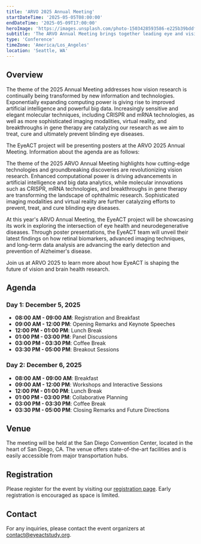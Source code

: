 ```yaml
---
title: 'ARVO 2025 Annual Meeting'
startDateTime: '2025-05-05T08:00:00'
endDateTime: '2025-05-09T17:00:00'
heroImage: 'https://images.unsplash.com/photo-1503428593586-e225b39bddfe?fm=jpg&q=60&w=3000&ixlib=rb-4.0.3&ixid=M3wxMjA3fDB8MHxwaG90by1wYWdlfHx8fGVufDB8fHx8fA%3D%3D'
subtitle: 'The ARVO Annual Meeting brings together leading eye and vision scientists, students, and professionals from around the world to share groundbreaking research, foster collaboration, and explore innovative solutions for advancing vision science.'
type: 'Conference'
timeZone: 'America/Los_Angeles'
location: 'Seattle, WA'
---
```


## Overview

The theme of the 2025 Annual Meeting addresses how vision research is continually being transformed by new information and technologies. Exponentially expanding computing power is giving rise to improved artificial intelligence and powerful big data. Increasingly sensitive and elegant molecular techniques, including CRISPR and mRNA technologies, as well as more sophisticated imaging modalities, virtual reality, and breakthroughs in gene therapy are catalyzing our research as we aim to treat, cure and ultimately prevent blinding eye diseases.

The EyeACT project will be presenting posters at the ARVO 2025 Annual Meeting. Information about the agenda are as follows:

The theme of the 2025 ARVO Annual Meeting highlights how cutting-edge technologies and groundbreaking discoveries are revolutionizing vision research. Enhanced computational power is driving advancements in artificial intelligence and big data analytics, while molecular innovations such as CRISPR, mRNA technologies, and breakthroughs in gene therapy are transforming the landscape of ophthalmic research. Sophisticated imaging modalities and virtual reality are further catalyzing efforts to prevent, treat, and cure blinding eye diseases.

At this year's ARVO Annual Meeting, the EyeACT project will be showcasing its work in exploring the intersection of eye health and neurodegenerative diseases. Through poster presentations, the EyeACT team will unveil their latest findings on how retinal biomarkers, advanced imaging techniques, and long-term data analysis are advancing the early detection and prevention of Alzheimer's disease.

Join us at ARVO 2025 to learn more about how EyeACT is shaping the future of vision and brain health research.

## Agenda

### Day 1: December 5, 2025

- **08:00 AM - 09:00 AM**: Registration and Breakfast
- **09:00 AM - 12:00 PM**: Opening Remarks and Keynote Speeches
- **12:00 PM - 01:00 PM**: Lunch Break
- **01:00 PM - 03:00 PM**: Panel Discussions
- **03:00 PM - 03:30 PM**: Coffee Break
- **03:30 PM - 05:00 PM**: Breakout Sessions

### Day 2: December 6, 2025

- **08:00 AM - 09:00 AM**: Breakfast
- **09:00 AM - 12:00 PM**: Workshops and Interactive Sessions
- **12:00 PM - 01:00 PM**: Lunch Break
- **01:00 PM - 03:00 PM**: Collaborative Planning
- **03:00 PM - 03:30 PM**: Coffee Break
- **03:30 PM - 05:00 PM**: Closing Remarks and Future Directions

## Venue

The meeting will be held at the San Diego Convention Center, located in the heart of San Diego, CA. The venue offers state-of-the-art facilities and is easily accessible from major transportation hubs.

## Registration

Please register for the event by visiting our [registration page](#). Early registration is encouraged as space is limited.

## Contact

For any inquiries, please contact the event organizers at [contact@eyeactstudy.org](mailto:contact@eyeactstudy.org).
